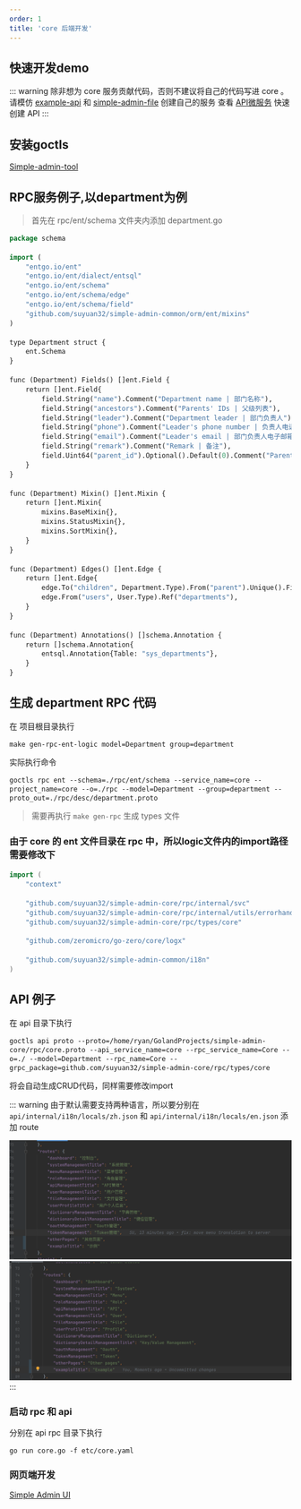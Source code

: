 ```yaml
---
order: 1
title: 'core 后端开发'
---
```



## 快速开发demo

::: warning
除非想为 core 服务贡献代码，否则不建议将自己的代码写进 core 。请模仿 [example-api](https://github.com/suyuan32/simple-admin-example-api) 和 [simple-admin-file](https://github.com/suyuan32/simple-admin-file) 创建自己的服务
查看 [API微服务](../api_example.md) 快速创建 API
:::

## 安装goctls

[Simple-admin-tool](../../basic-config/simple-admin-tools.md)

## RPC服务例子,以department为例

> 首先在 rpc/ent/schema 文件夹内添加 department.go

```protobuf
package schema

import (
	"entgo.io/ent"
	"entgo.io/ent/dialect/entsql"
	"entgo.io/ent/schema"
	"entgo.io/ent/schema/edge"
	"entgo.io/ent/schema/field"
	"github.com/suyuan32/simple-admin-common/orm/ent/mixins"
)

type Department struct {
	ent.Schema
}

func (Department) Fields() []ent.Field {
	return []ent.Field{
		field.String("name").Comment("Department name | 部门名称"),
		field.String("ancestors").Comment("Parents' IDs | 父级列表"),
		field.String("leader").Comment("Department leader | 部门负责人"),
		field.String("phone").Comment("Leader's phone number | 负责人电话"),
		field.String("email").Comment("Leader's email | 部门负责人电子邮箱"),
		field.String("remark").Comment("Remark | 备注"),
		field.Uint64("parent_id").Optional().Default(0).Comment("Parent department ID | 父级部门ID"),
	}
}

func (Department) Mixin() []ent.Mixin {
	return []ent.Mixin{
		mixins.BaseMixin{},
		mixins.StatusMixin{},
		mixins.SortMixin{},
	}
}

func (Department) Edges() []ent.Edge {
	return []ent.Edge{
		edge.To("children", Department.Type).From("parent").Unique().Field("parent_id"),
		edge.From("users", User.Type).Ref("departments"),
	}
}

func (Department) Annotations() []schema.Annotation {
	return []schema.Annotation{
		entsql.Annotation{Table: "sys_departments"},
	}
}

```

## 生成 department RPC 代码

在 项目根目录执行

```shell
make gen-rpc-ent-logic model=Department group=department
```
实际执行命令
```shell
goctls rpc ent --schema=./rpc/ent/schema --service_name=core --project_name=core --o=./rpc --model=Department --group=department --proto_out=./rpc/desc/department.proto
```

> 需要再执行 `make gen-rpc` 生成 types 文件

### 由于 core 的 ent 文件目录在 rpc 中，所以logic文件内的import路径需要修改下

```go
import (
	"context"

	"github.com/suyuan32/simple-admin-core/rpc/internal/svc"
	"github.com/suyuan32/simple-admin-core/rpc/internal/utils/errorhandler"
	"github.com/suyuan32/simple-admin-core/rpc/types/core"

	"github.com/zeromicro/go-zero/core/logx"

	"github.com/suyuan32/simple-admin-common/i18n"
)
```


## API 例子

在 api 目录下执行

```shell
goctls api proto --proto=/home/ryan/GolandProjects/simple-admin-core/rpc/core.proto --api_service_name=core --rpc_service_name=Core --o=./ --model=Department --rpc_name=Core --grpc_package=github.com/suyuan32/simple-admin-core/rpc/types/core 
```

将会自动生成CRUD代码，同样需要修改import

::: warning
由于默认需要支持两种语言，所以要分别在 `api/internal/i18n/locals/zh.json`  和  `api/internal/i18n/locals/en.json` 添加 route

![example](/assets/example_zh_title.png)
![example](/assets/example_en_title.png)
:::

### 启动 rpc 和 api

分别在 api rpc 目录下执行

```shell
go run core.go -f etc/core.yaml 
```

### 网页端开发
[Simple Admin UI](web_develop_example.md)
